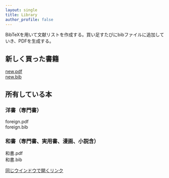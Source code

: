 ```yaml
---
layout: single
title: Library
author_profile: false
---
```

BibTeXを用いて文献リストを作成する。買い足すたびにbibファイルに追加していき、PDFを生成する。

## 新しく買った書籍

<i class="far fa-file-pdf"></i>  <a href = "/bib/new.pdf" >new.pdf</a><br>
<i class="far fa-file-alt"></i>  <a href = "/bib/new.bib" >new.bib</a>


## 所有している本
### 洋書（専門書）
<i class="far fa-file-pdf"></i>  foreign.pdf<br>
<i class="far fa-file-alt"></i>  foreign.bib

### 和書（専門書、実用書、漫画、小説含）
<i class="far fa-file-pdf"></i>  和書.pdf<br>
<i class="far fa-file-alt"></i>  和書.bib


<a href= "xxxx.html" >同じウインドウで開くリンク</a>
